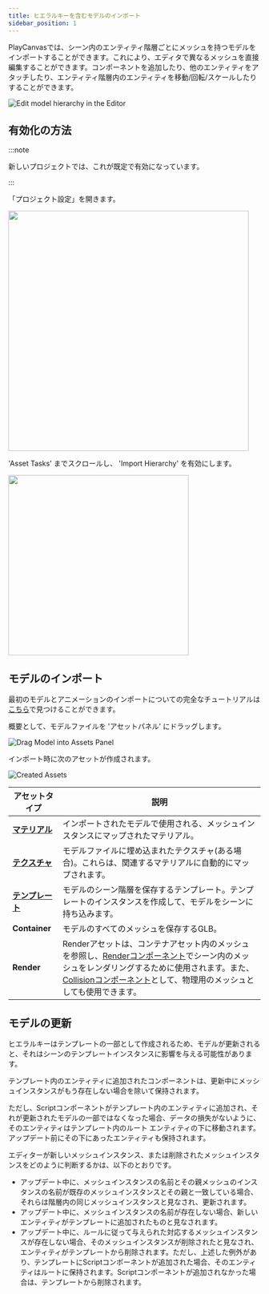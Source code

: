 ```yaml
---
title: ヒエラルキーを含むモデルのインポート
sidebar_position: 1
---
```


PlayCanvasでは、シーン内のエンティティ階層ごとにメッシュを持つモデルをインポートすることができます。これにより、エディタで異なるメッシュを直接編集することができます。コンポーネントを追加したり、他のエンティティをアタッチしたり、エンティティ階層内のエンティティを移動/回転/スケールしたりすることができます。

![Edit model hierarchy in the Editor](/img/user-manual/assets/import-pipeline/import-hierarchy/edit-hierarchy.gif)

## 有効化の方法

:::note

新しいプロジェクトでは、これが既定で有効になっています。

:::

「プロジェクト設定」を開きます。

<img loading="lazy" src="/img/user-manual/assets/import-pipeline/import-hierarchy/project-settings.png" width="480" />

'Asset Tasks' までスクロールし、 'Import Hierarchy' を有効にします。

<img loading="lazy" src="/img/user-manual/assets/import-pipeline/import-hierarchy/asset-tasks.png" width="360" />

## モデルのインポート

最初のモデルとアニメーションのインポートについての完全なチュートリアルは[こちら][first_model_animation_import]で見つけることができます。

概要として、モデルファイルを 'アセットパネル' にドラッグします。

![Drag Model into Assets Panel](/img/user-manual/assets/import-pipeline/import-hierarchy/import-model.gif)

インポート時に次のアセットが作成されます。

![Created Assets](/img/user-manual/assets/import-pipeline/import-hierarchy/created-assets.png)

| アセットタイプ | 説明 |
|------------|-------------|
| **[マテリアル][material_asset]** | インポートされたモデルで使用される、メッシュインスタンスにマップされたマテリアル。 |
| **[テクスチャ][texture_asset]** | モデルファイルに埋め込まれたテクスチャ(ある場合)。これらは、関連するマテリアルに自動的にマップされます。 |
| **[テンプレート][template_asset]** | モデルのシーン階層を保存するテンプレート。テンプレートのインスタンスを作成して、モデルをシーンに持ち込みます。 |
| **Container** | モデルのすべてのメッシュを保存するGLB。 |
| **Render** | Renderアセットは、コンテナアセット内のメッシュを参照し、[Renderコンポーネント][render_component]でシーン内のメッシュをレンダリングするために使用されます。また、[Collisionコンポーネント][collision_component]として、物理用のメッシュとしても使用できます。 |

## モデルの更新

ヒエラルキーはテンプレートの一部として作成されるため、モデルが更新されると、それはシーンのテンプレートインスタンスに影響を与える可能性があります。

テンプレート内のエンティティに追加されたコンポーネントは、更新中にメッシュインスタンスがもう存在しない場合を除いて保持されます。

ただし、Scriptコンポーネントがテンプレート内のエンティティに追加され、それが更新されたモデルの一部ではなくなった場合、データの損失がないように、そのエンティティはテンプレート内のルート エンティティの下に移動されます。アップデート前にその下にあったエンティティも保持されます。

エディターが新しいメッシュインスタンス、または削除されたメッシュインスタンスをどのように判断するかは、以下のとおりです。

- アップデート中に、メッシュインスタンスの名前とその親メッシュのインスタンスの名前が既存のメッシュインスタンスとその親と一致している場合、それらは階層内の同じメッシュインスタンスと見なされ、更新されます。
- アップデート中に、メッシュインスタンスの名前が存在しない場合、新しいエンティティがテンプレートに追加されたものと見なされます。
- アップデート中に、ルールに従って与えられた対応するメッシュインスタンスが存在しない場合、そのメッシュインスタンスが削除されたと見なされ、エンティティがテンプレートから削除されます。ただし、上述した例外があり、テンプレートにScriptコンポーネントが追加された場合、そのエンティティはルートに保持されます。Scriptコンポーネントが追加されなかった場合は、テンプレートから削除されます。

[material_asset]: /user-manual/assets/types/material/
[texture_asset]: /user-manual/assets/types/texture/
[template_asset]: /user-manual/editor/templates/
[render_component]: https://api.playcanvas.com/classes/Engine.RenderComponent.html
[collision_component]: https://api.playcanvas.com/classes/Engine.CollisionComponent.html
[first_model_animation_import]: /tutorials/importing-first-model-and-animation/

